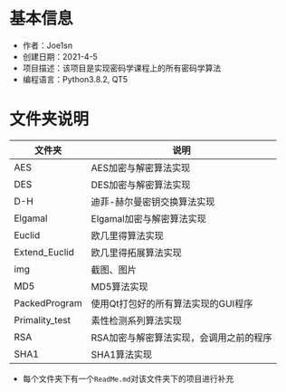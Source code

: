 # 基本信息

- 作者：Joe1sn
- 创建日期：2021-4-5
- 项目描述：该项目是实现密码学课程上的所有密码学算法
- 编程语言：Python3.8.2, QT5

# 文件夹说明

| 文件夹         | 说明                                    |
| -------------- | --------------------------------------- |
| AES            | AES加密与解密算法实现                   |
| DES            | DES加密与解密算法实现                   |
| D-H            | 迪菲-赫尔曼密钥交换算法实现             |
| Elgamal        | Elgamal加密与解密算法实现               |
| Euclid         | 欧几里得算法实现                        |
| Extend_Euclid  | 欧几里得拓展算法实现                    |
| img            | 截图、图片                              |
| MD5            | MD5算法实现                             |
| PackedProgram  | 使用Qt打包好的所有算法实现的GUI程序     |
| Primality_test | 素性检测系列算法实现                    |
| RSA            | RSA加密与解密算法实现，会调用之前的程序 |
| SHA1           | SHA1算法实现                            |

- 每个文件夹下有一个`ReadMe.md`对该文件夹下的项目进行补充